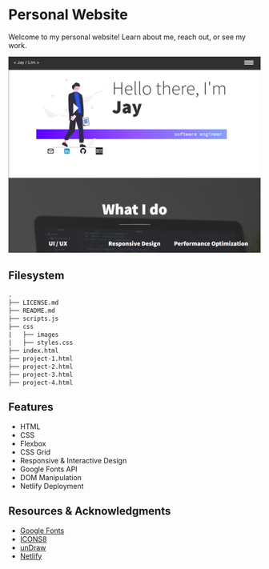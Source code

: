 # Personal Website
Welcome to my personal website! Learn about me, reach out, or see my work.

<img src="css/images/website-home.png" width="800" alt="screenshot of the home page">

## Filesystem
```
.
├── LICENSE.md
├── README.md
├── scripts.js
├── css
|   ├── images
|   ├── styles.css
├── index.html
├── project-1.html
├── project-2.html
├── project-3.html
├── project-4.html

```

## Features
* HTML
* CSS
* Flexbox
* CSS Grid
* Responsive & Interactive Design
* Google Fonts API
* DOM Manipulation
* Netlify Deployment

## Resources & Acknowledgments
* [Google Fonts](https://fonts.google.com/)
* [ICONS8](https://icons8.com/)
* [unDraw](https://undraw.co/)
* [Netlify](https://www.netlify.com/)